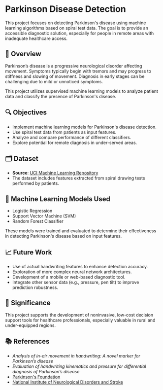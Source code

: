 # Parkinson Disease Detection

This project focuses on detecting Parkinson's disease using machine learning algorithms based on spiral test data. The goal is to provide an accessible diagnostic solution, especially for people in remote areas with inadequate healthcare access.

## 🧠 Overview

Parkinson’s disease is a progressive neurological disorder affecting movement. Symptoms typically begin with tremors and may progress to stiffness and slowing of movement. Diagnosis in early stages can be challenging due to mild or unnoticed symptoms.

This project utilizes supervised machine learning models to analyze patient data and classify the presence of Parkinson's disease.

## 🔍 Objectives

- Implement machine learning models for Parkinson's disease detection.
- Use spiral test data from patients as input features.
- Analyze and compare performance of different classifiers.
- Explore potential for remote diagnosis in under-served areas.

## 🗂️ Dataset

- **Source**: [UCI Machine Learning Repository](https://archive.ics.uci.edu/)
- The dataset includes features extracted from spiral drawing tests performed by patients.

## 🧪 Machine Learning Models Used

- Logistic Regression
- Support Vector Machine (SVM)
- Random Forest Classifier

These models were trained and evaluated to determine their effectiveness in detecting Parkinson's disease based on input features.

## 📈 Future Work

- Use of actual handwriting features to enhance detection accuracy.
- Exploration of more complex neural network architectures.
- Development of a mobile or web-based diagnostic tool.
- Integrate other sensor data (e.g., pressure, pen tilt) to improve prediction robustness.

## 🏥 Significance

This project supports the development of noninvasive, low-cost decision support tools for healthcare professionals, especially valuable in rural and under-equipped regions.

## 📚 References

- *Analysis of in-air movement in handwriting: A novel marker for Parkinson’s disease*
- *Evaluation of handwriting kinematics and pressure for differential diagnosis of Parkinson’s disease*
- [Parkinson's Foundation](https://www.parkinson.org/)
- [National Institute of Neurological Disorders and Stroke](https://www.ninds.nih.gov/)

